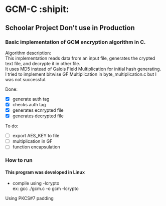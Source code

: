 
# GCM-C :shipit:
## Schoolar Project Don't use in Production
### Basic implementation of GCM encryption algorithm in C.

Algorithm description:<br>
This implementation reads data from an input file, generates the crypted text file, and decrypte it in other file.<br>
It uses MD5 instead of Galois Field Multiplication for initial hash generating. I tried to implement bitwise GF Multiplication in byte_multiplication.c but I was not successful.

 Done:
- [x] generate auth tag
- [x] checks auth tag
- [x] generates ecnrypted file
- [x] generates decrypted file

 To do:
- [ ] export AES_KEY to file
- [ ] multiplication in GF
- [ ] function encapsulation

### How to run
#### This program was developed in Linux

* compile using -lcrypto
   <br> ex: gcc ./gcm.c -o gcm -lcrypto


Using PKCS#7 padding
